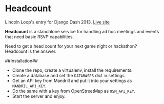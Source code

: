 Headcount
=========

Lincoln Loop's entry for Django Dash 2013.
[Live site](https://headcountio.herokuapp.com)

**Headcount** is a standalone service for handling ad hoc meetings and events that need basic RSVP capabilities.

Need to get a head count for your next game night or hackathon? Headcount is the answer.

##Installation##

* Clone the repo, create a virtualenv, install the requirements.
* Create a database and set the `DATABASES` dict in settings.
* Get an API key from Mandrill and put it into your settings as `MANDRIL_API_KEY`.
* Do the same with a key from OpenStreetMap as `OSM_API_KEY`.
* Start the server and enjoy.
